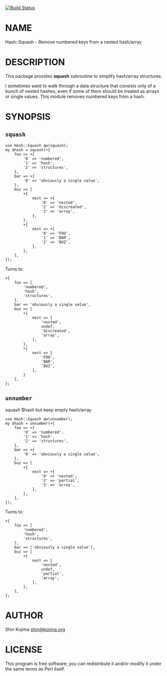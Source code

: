 [![Build Status](https://travis-ci.org/ernix/p5-Hash-Squash.png?branch=master)](https://travis-ci.org/ernix/p5-Hash-Squash)
# NAME

Hash::Squash - Remove numbered keys from a nested hash/array

# DESCRIPTION

This package provides **squash** subroutine to simplify hash/array structures.

I sometimes want to walk through a data structure that consists only of a bunch
of nested hashes, even if some of them should be treated as arrays or single
values.  This module removes numbered keys from a hash.

# SYNOPSIS

## `squash`

    use Hash::Squash qw(squash);
    my $hash = squash(+{
        foo => +{
            '0' => 'numbered',
            '1' => 'hash',
            '2' => 'structures',
        },
        bar => +{
            '0' => 'obviously a single value',
        },
        buz => [
            +{
                nest => +{
                    '0' => 'nested',
                    '2' => 'discreated',
                    '3' => 'array',
                },
            },
            +{
                nest => +{
                    '0' => 'FOO',
                    '1' => 'BAR',
                    '2' => 'BUZ',
                },
            },
        ],
    });

Turns to:

    +{
        foo => [
            'numbered',
            'hash',
            'structures',
        ],
        bar => 'obviously a single value',
        buz => [
            +{
                nest => [
                    'nested',
                    undef,
                    'discreated',
                    'array',
                ],
            },
            +{
                nest => [
                    'FOO',
                    'BAR',
                    'BUZ',
                ],
            }
        ],
    };

## `unnumber`

squash $hash but keep empty hash/array

    use Hash::Squash qw(unnumber);
    my $hash = unnumber(+{
        foo => +{
            '0' => 'numbered',
            '1' => 'hash',
            '2' => 'structures',
        },
        bar => +{
            '0' => 'obviously a single value',
        },
        buz => [
            +{
                nest => +{
                    '0' => 'nested',
                    '2' => 'partial',
                    '3' => 'array',
                },
            },
        ],
    });

Turns to:

    +{
        foo => [
            'numbered',
            'hash',
            'structures',
        ],
        bar => ['obviously a single value'],
        buz => [
            +{
                nest => [
                    'nested',
                    undef,
                    'partial',
                    'array',
                ],
            },
        ],
    };

# AUTHOR

Shin Kojima <shin@kojima.org>

# LICENSE

This program is free software; you can redistribute it and/or
modify it under the same terms as Perl itself.
